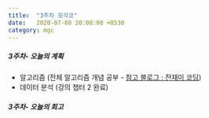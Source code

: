 ```yaml
---
title:  "3주차 모각코"
date:   2020-07-08 20:00:00 +0530
category: mgc
---
```



##### 3주차- 오늘의 계획
  - 알고리즘 (전체 알고리즘 개념 공부 - [참고 블로그 : 잔재미 코딩](https://www.fun-coding.org/Chapter12-bubblesorting.html))
  - 데이터 분석 (강의 챕터 2 완료)

##### 3주차- 오늘의 회고


  
